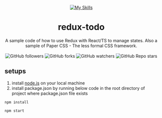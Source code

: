 <div align="center">
   
   [![My Skills](https://skillicons.dev/icons?i=react,css,redux)](https://skillicons.dev)
   # redux-todo
   A sample code of how to use Redux with React/TS to manage states.
   Also a sample of Paper CSS - The less formal CSS framework.
   <br/>
   <br/>
   ![GitHub followers](https://img.shields.io/github/followers/errixed)
   ![GitHub forks](https://img.shields.io/github/forks/errixed/redux-todo)
   ![GitHub watchers](https://img.shields.io/github/watchers/errixed/redux-todo)
   ![GitHub Repo stars](https://img.shields.io/github/stars/errixed/redux-todo)
   
</div>

## setups
1. install <a href="https://nodejs.org/en">node.js</a> on your local machine
2. install package.json by running below code in the root directory of project where package.json file exists
```
npm install
```

```
npm start
```

